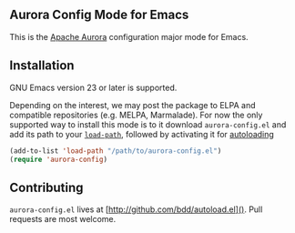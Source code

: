 Aurora Config Mode for Emacs
----------------------------

This is the [Apache Aurora](https://aurora.incubator.apache.org/) configuration
major mode for Emacs.

Installation
------------
GNU Emacs version 23 or later is supported.

Depending on the interest, we may post the package to ELPA and compatible
repositories (e.g. MELPA, Marmalade).  For now the only supported way to install
this mode is to it download `aurora-config.el` and add its path to your
[`load-path`](http://www.emacswiki.org/emacs/LoadPath), followed by activating
it for [autoloading](https://www.gnu.org/software/emacs/manual/html_node/elisp/Autoload.html)

```el
(add-to-list 'load-path "/path/to/aurora-config.el")
(require 'aurora-config)
```

Contributing
------------
`aurora-config.el` lives at [http://github.com/bdd/autoload.el]().  Pull requests
are most welcome.


